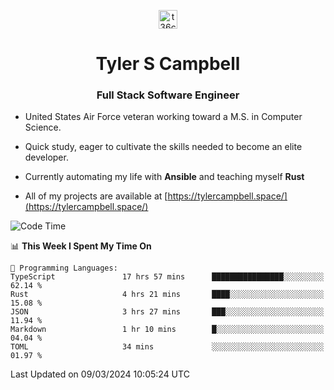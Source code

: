 <p align="center">
<a href="https://www.linkedin.com/in/t36campbell" target="blank"><img align="center" src="https://ik.imagekit.io/t36campbell/Portfolio/linkedin.png.original_m8bbGgPh6.png" alt="t36campbell" height="30" width="30" /></a>
</p>
<h1 align="center">Tyler S Campbell</h1>
<h3 align="center">Full Stack Software Engineer</h3>

* United States Air Force veteran working toward a M.S. in Computer Science.

* Quick study, eager to cultivate the skills needed to become an elite developer.

* Currently automating my life with **Ansible** and teaching myself **Rust**

* All of my projects are available at [https://tylercampbell.space/](https://tylercampbell.space/)

<!--START_SECTION:waka-->
![Code Time](http://img.shields.io/badge/Code%20Time-3%2C266%20hrs%208%20mins-blue)

📊 **This Week I Spent My Time On** 

```text
💬 Programming Languages: 
TypeScript               17 hrs 57 mins      ████████████████░░░░░░░░░   62.14 % 
Rust                     4 hrs 21 mins       ████░░░░░░░░░░░░░░░░░░░░░   15.08 % 
JSON                     3 hrs 27 mins       ███░░░░░░░░░░░░░░░░░░░░░░   11.94 % 
Markdown                 1 hr 10 mins        █░░░░░░░░░░░░░░░░░░░░░░░░   04.04 % 
TOML                     34 mins             ░░░░░░░░░░░░░░░░░░░░░░░░░   01.97 % 
```


 Last Updated on 09/03/2024 10:05:24 UTC
<!--END_SECTION:waka-->
